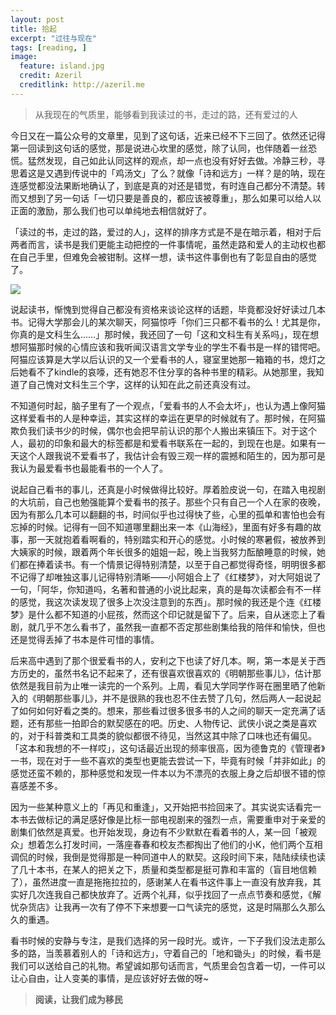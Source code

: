 ```yaml
---
layout: post
title: 拾起
excerpt: "过往与现在"
tags: [reading, ]
image:
  feature: island.jpg
  credit: Azeril
  creditlink: http://azeril.me
---
```



> 从我现在的气质里，能够看到我读过的书，走过的路，还有爱过的人

今日又在一篇公众号的文章里，见到了这句话，近来已经不下三回了。依然还记得第一回读到这句话的感觉，那是说进心坎里的感觉，除了认同，也伴随着一丝恐慌。猛然发现，自己如此认同这样的观点，却一点也没有好好去做。冷静三秒，寻思着这是又遇到传说中的「鸡汤文」了么？就像「诗和远方」一样？是的呐，现在连感觉都没法果断地确认了，到底是真的对还是错觉，有时连自己都分不清楚。转而又想到了另一句话「一切只要是善良的，都应该被尊重」，那么如果可以给人以正面的激励，那么我们也可以单纯地去相信就好了。

「读过的书，走过的路，爱过的人」，这样的排序方式是不是在暗示着，相对于后两者而言，读书是我们更能主动把控的一件事情呢，虽然走路和爱人的主动权也都在自己手里，但难免会被钳制。这样一想，读书这件事倒也有了彰显自由的感觉了。

![](http://paw.cat/Lemon/FilmTheBoyandtheWorldStay)

说起读书，惭愧到觉得自己都没有资格来谈论这样的话题，毕竟都没好好读过几本书。记得大学那会儿的某次聊天，阿猫惊呼「你们三只都不看书的么！尤其是你，你真的是文科生么……」那时候，我还回了一句「这和文科生有关系吗」，现在想想阿猫那时候的心情应该和我听闻汉语言文学专业的学生不看书是一样的错愕吧。阿猫应该算是大学以后认识的又一个爱看书的人，寝室里她那一箱箱的书，熄灯之后她看不了kindle的哀嚎，还有她忍不住分享的各种书里的精彩。从她那里，我知道了自己愧对文科生三个字，这样的认知在此之前还真没有过。

不知道何时起，脑子里有了一个观点，「爱看书的人不会太坏」，也认为遇上像阿猫这样爱看书的人是种幸运，其实这样的幸运在更早的时候就有了。那时候，在阿猫欺负我们读书少的时候，偶尔也会把早前认识的那个人搬出来镇压下。对于这个人，最初的印象和最大的标签都是和爱看书联系在一起的，到现在也是。如果有一天这个人跟我说不爱看书了，我估计会有毁三观一样的震撼和陌生的，因为那可是我认为最爱看书也最能看书的一个人了。

说起自己看书的事儿，还真是小时候做得比较好。厚着脸皮说一句，在踏入电视剧的大坑前，自己也勉强能算个爱看书的孩子。那些个只有自己一个人在家的夜晚，因为有那么几本可以翻翻的书，时间似乎也过得快了些，心里的孤单和害怕也会有忘掉的时候。记得有一回不知道哪里翻出来一本《山海经》，里面有好多有趣的故事，那一天就抱着看啊看的，特别踏实和开心的感觉。小时候的寒暑假，被放养到大姨家的时候，跟着两个年长很多的姐姐一起，晚上当我努力酝酿睡意的时候，她们都在捧着读书。有一个情景记得特别清楚，以至于自己都觉得奇怪，明明很多都不记得了却唯独这事儿记得特别清晰——小阿姐合上了《红楼梦》，对大阿姐说了一句，「阿华，你知道吗，名著和普通的小说比起来，真的是每次读都会有不一样的感觉，我这次读发现了很多上次没注意到的东西」。那时候的我还是个连《红楼梦》是什么都不知道的小屁孩，然而这个印记就是留下了。后来，自从迷恋上了看剧，就几乎不怎么看书了，虽然我一直都不否定那些剧集给我的陪伴和愉快，但也还是觉得丢掉了书本是件可惜的事情。

后来高中遇到了那个很爱看书的人，安利之下也读了好几本。啊，第一本是关于西方历史的，虽然书名记不起来了，还有很喜欢很喜欢的《明朝那些事儿》，估计那依然是我目前为止唯一读完的一个系列。上周，看见大学同学作哥在圈里晒了他新入的《明朝那些事儿》，并不是很熟的我也忍不住去赞了几句，然后两人一起说起了如何如何好看之类的。想来，那些看过很多很多书的人之间的聊天一定充满了话题，还有那些一拍即合的默契感在的吧。历史、人物传记、武侠小说之类是喜欢的，对于科普类和工具类的貌似都很不待见，当然这其中除了口味也还有偏见。「这本和我想的不一样哎」，这句话最近出现的频率很高，因为德鲁克的《管理者》一书，现在对于一些不喜欢的类型也更能去尝试一下，毕竟有时候「并非如此」的感觉还蛮不赖的，那种感觉和发现一件本以为不漂亮的衣服上身之后却很不错的惊喜感差不多。

因为一些某种意义上的「再见和重逢」，又开始把书捡回来了。其实说实话看完一本书去做标记的满足感好像是比标一部电视剧来的强烈一点，需要重申对于亲爱的剧集们依然是真爱。也开始发现，身边有不少默默在看着书的人，某一回「被观众」想着怎么打发时间，一落座春春和校友杰都掏出了他们的小K，他们两个互相调侃的时候，我倒是觉得那是一种同道中人的默契。这段时间下来，陆陆续续也读了几十本书，在某人的把关之下，质量和类型都是挺可靠和丰富的（盲目地信赖了），虽然进度一直是拖拖拉拉的，感谢某人在看书这件事上一直没有放弃我，其实好几次连我自己都快放弃了。近两个礼拜，似乎找回了一点点节奏和感觉，《解忧杂货店》让我再一次有了停不下来想要一口气读完的感觉，这是时隔那么久那么久的重遇。

看书时候的安静与专注，是我们选择的另一段时光。或许，一下子我们没法走那么多的路，当羡慕着别人的「诗和远方」，守着自己的「地和锄头」的时候，看书是我们可以送给自己的礼物。希望诚如那句话而言，气质里会包含着一切，一件可以让心自由，让人变美的事情，是应该好好去做的呀~

> **阅读，让我们成为移民**
